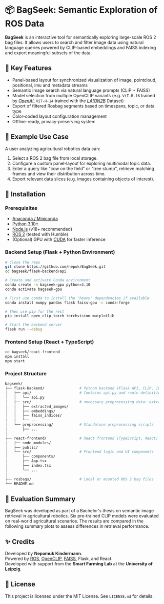 # 📦 BagSeek: Semantic Exploration of ROS Data

**BagSeek** is an interactive tool for semantically exploring large-scale ROS 2 bag files. It allows users to search and filter image data using natural language queries powered by CLIP-based embeddings and FAISS indexing and export meaningful subsets of the data.

## 🧭 Key Features

- Panel-based layout for synchronized visualization of image, pointcloud, positional, imu and metadata streams
- Semantic image search via natural language prompts (CLIP + FAISS)
- Model selection from multiple OpenCLIP variants (e.g. `ViT-B-16` trained by [*OpenAI*](https://openai.com/index/clip/), `ViT-H-14` trained with the [*LAION2B*](https://laion.ai/blog/laion-5b/) Dataset)
- Export of filtered Rosbag segments based on timespans, topic, or data type
- Color-coded layout configuration management
- Offline-ready, privacy-preserving system

## 📸 Example Use Case

A user analyzing agricultural robotics data can:

1. Select a ROS 2 bag file from local storage.
2. Configure a custom panel-layout for exploring multimodal topic data.
3. Enter a query like "cow on the field" or "tree stump", retrieve matching frames and view their distribution across time.
4. Export relevant data slices (e.g. images containing objects of interest).

## 🚀 Installation

### Prerequisites

-	[Anaconda / Miniconda](https://www.anaconda.com/docs/getting-started/anaconda/install)
- [Python 3.10+](https://www.python.org/downloads/)
- [Node.js](https://nodejs.org/en/download) (v18+ recommended)
- [ROS 2](https://docs.ros.org/en/humble/Installation.html) (tested with Humble)
- (Optional) GPU with [CUDA](https://developer.nvidia.com/cuda-toolkit) for faster inference

### Backend Setup (Flask + Python Environment)

```bash
# Clone the repo
git clone https://github.com/nepok/BagSeek.git
cd bagseek/flask-backend/api

# Create and activate Conda environment
conda create -n bagseek-gpu python=3.10
conda activate bagseek-gpu

# First use conda to install the "heavy" dependencies if available
conda install numpy pandas flask faiss-gpu -c conda-forge

# Then use pip for the rest
pip install open_clip_torch torchvision matplotlib

# Start the backend server
flask run --debug
```

### Frontend Setup (React + TypeScript)

```bash
cd bagseek/react-frontend
npm install
npm start
```

### Project Structure

```bash
bagseek/
├── flask-backend/                # Python backend (Flask API, CLIP, indexing, etc.)
│   ├── api/                      # Contains api.py and route definitions
│   │   └── api.py
│   ├── src/                      # necessary preprocessing data: extracted images, embeddings, indices, ...
│   │   ├── extracted_images/
│   │   ├── embeddings/
│   │   ├── faiss_indices/
│   │   └── ...
│   └── preprocessing/            # Standalone preprocessing scripts
│       ├── ...
│
├── react-frontend/               # React frontend (TypeScript, React)
│   ├── node_modules/
│   ├── public/
│   └── src/                      # Frontend logic and UI components
│       ├── components/
│       ├── App.tsx
│       ├── index.tsx
│       └── ...
│
├── rosbags/                      # Local or mounted ROS 2 bag files
└── README.md
```

## 🧪 Evaluation Summary

BagSeek was developed as part of a Bachelor's thesis on semantic image retrieval in agricultural robotics. Six pre-trained CLIP models were evaluated on real-world agricultural scenarios. The results are compared in the following summary plots to assess differences in retrieval performance.

## ✨ Credits

Developed by **Nepomuk Kindermann**.  
Powered by [ROS](https://www.ros.org/), [OpenCLIP](https://github.com/mlfoundations/open_clip), [FAISS](https://github.com/facebookresearch/faiss), Flask, and React.  
Developed with support from the **Smart Farming Lab** at the **University of Leipzig**.  

## 📄 License

This project is licensed under the MIT License. See `LICENSE.md` for details.
